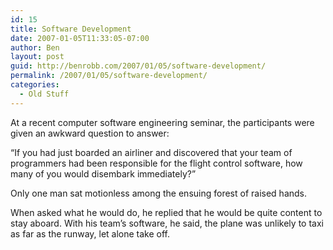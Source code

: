 ```yaml
---
id: 15
title: Software Development
date: 2007-01-05T11:33:05-07:00
author: Ben
layout: post
guid: http://benrobb.com/2007/01/05/software-development/
permalink: /2007/01/05/software-development/
categories:
  - Old Stuff
---
```

At a recent computer software engineering seminar, the participants were given an awkward question to answer:

“If you had just boarded an airliner and discovered that your team of programmers had been responsible for the flight control software, how many of you would disembark immediately?”

Only one man sat motionless among the ensuing forest of raised hands.

When asked what he would do, he replied that he would be quite content to stay aboard. With his team’s software, he said, the plane was unlikely to taxi as far as the runway, let alone take off.